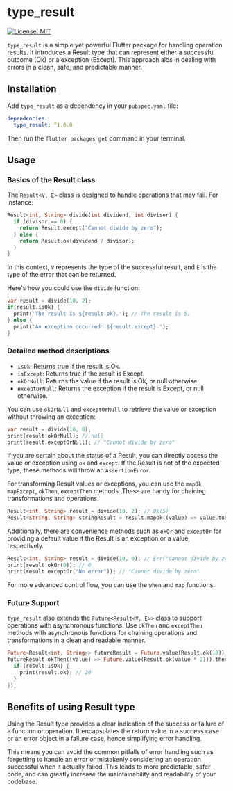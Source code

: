 # type_result

[![License: MIT](https://img.shields.io/badge/License-MIT-yellow.svg)](https://opensource.org/licenses/MIT)

`type_result` is a simple yet powerful Flutter package for handling operation results. It introduces a Result type that can represent either a successful outcome (Ok) or a exception (Except). This approach aids in dealing with errors in a clean, safe, and predictable manner.

## Installation

Add `type_result` as a dependency in your `pubspec.yaml` file:

```yaml
dependencies:
  type_result: ^1.0.0
```

Then run the `flutter packages get` command in your terminal.

## Usage

### Basics of the Result class

The `Result<V, E>` class is designed to handle operations that may fail. For instance:

```dart
Result<int, String> divide(int dividend, int divisor) {
  if (divisor == 0) {
    return Result.except("Cannot divide by zero");
  } else {
    return Result.ok(dividend / divisor);
  }
}
```

In this context, `V` represents the type of the successful result, and `E` is the type of the error that can be returned.

Here's how you could use the `divide` function:

```dart
var result = divide(10, 2);
if(result.isOk) {
  print('The result is ${result.ok}.'); // The result is 5.
} else {
  print('An exception occurred: ${result.except}.');
}
```

### Detailed method descriptions

* `isOk`: Returns true if the result is Ok.
* `isExcept`: Returns true if the result is Except.
* `okOrNull`: Returns the value if the result is Ok, or null otherwise.
* `exceptOrNull`: Returns the exception if the result is Except, or null otherwise.

You can use `okOrNull` and `exceptOrNull` to retrieve the value or exception without throwing an exception:

```dart
var result = divide(10, 0);
print(result.okOrNull); // null
print(result.exceptOrNull); // "Cannot divide by zero"
```

If you are certain about the status of a Result, you can directly access the value or exception using `ok` and `except`. If the Result is not of the expected type, these methods will throw an `AssertionError`.

For transforming Result values or exceptions, you can use the `mapOk`, `mapExcept`, `okThen`, `exceptThen` methods. These are handy for chaining transformations and operations.

```dart
Result<int, String> result = divide(10, 2); // Ok(5)
Result<String, String> stringResult = result.mapOk((value) => value.toString()); // Ok("5")
```

Additionally, there are convenience methods such as `okOr` and `exceptOr` for providing a default value if the Result is an exception or a value, respectively.

```dart
Result<int, String> result = divide(10, 0); // Err("Cannot divide by zero")
print(result.okOr(0)); // 0
print(result.exceptOr("No error")); // "Cannot divide by zero"
```

For more advanced control flow, you can use the `when` and `map` functions.

### Future Support

`type_result` also extends the `Future<Result<V, E>>` class to support operations with asynchronous functions. Use `okThen` and `exceptThen` methods with asynchronous functions for chaining operations and transformations in a clean and readable manner.

```dart
Future<Result<int, String>> futureResult = Future.value(Result.ok(10));
futureResult.okThen((value) => Future.value(Result.ok(value * 2))).then((result) {
  if (result.isOk) {
    print(result.ok); // 20
  }
});
```

## Benefits of using Result type

Using the Result type provides a clear indication of the success or failure of a function or operation. It encapsulates the return value in a success case or an error object in a failure case, hence simplifying error handling. 

This means you can avoid the common pitfalls of error handling such as forgetting to handle an error or mistakenly considering an operation successful when it actually failed. This leads to more predictable, safer code, and can greatly increase the maintainability and readability of your codebase.

